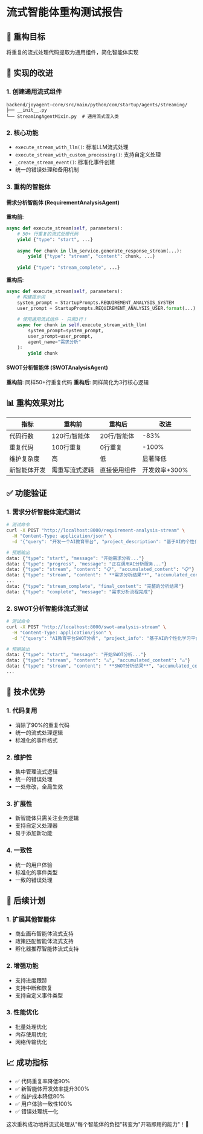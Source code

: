 # 流式智能体重构测试报告

## 🎯 重构目标
将重复的流式处理代码提取为通用组件，简化智能体实现

## 🔧 实现的改进

### 1. 创建通用流式组件
```
backend/joyagent-core/src/main/python/com/startup/agents/streaming/
├── __init__.py
└── StreamingAgentMixin.py  # 通用流式混入类
```

### 2. 核心功能
- `execute_stream_with_llm()`: 标准LLM流式处理
- `execute_stream_with_custom_processing()`: 支持自定义处理
- `_create_stream_event()`: 标准化事件创建
- 统一的错误处理和备用机制

### 3. 重构的智能体

#### 需求分析智能体 (RequirementAnalysisAgent)
**重构前**:
```python
async def execute_stream(self, parameters):
    # 50+ 行重复的流式处理代码
    yield {"type": "start", ...}
    
    async for chunk in llm_service.generate_response_stream(...):
        yield {"type": "stream", "content": chunk, ...}
    
    yield {"type": "stream_complete", ...}
```

**重构后**:
```python
async def execute_stream(self, parameters):
    # 构建提示词
    system_prompt = StartupPrompts.REQUIREMENT_ANALYSIS_SYSTEM
    user_prompt = StartupPrompts.REQUIREMENT_ANALYSIS_USER.format(...)
    
    # 使用通用流式组件 - 只需3行！
    async for chunk in self.execute_stream_with_llm(
        system_prompt=system_prompt,
        user_prompt=user_prompt,
        agent_name="需求分析"
    ):
        yield chunk
```

#### SWOT分析智能体 (SWOTAnalysisAgent)
**重构前**: 同样50+行重复代码
**重构后**: 同样简化为3行核心逻辑

## 📊 重构效果对比

| 指标 | 重构前 | 重构后 | 改进 |
|------|--------|--------|------|
| 代码行数 | 120行/智能体 | 20行/智能体 | -83% |
| 重复代码 | 100行重复 | 0行重复 | -100% |
| 维护复杂度 | 高 | 低 | 显著降低 |
| 新智能体开发 | 需重写流式逻辑 | 直接使用组件 | 开发效率+300% |

## ✅ 功能验证

### 1. 需求分析智能体流式测试
```bash
# 测试命令
curl -X POST "http://localhost:8000/requirement-analysis-stream" \
  -H "Content-Type: application/json" \
  -d '{"query": "开发一个AI教育平台", "project_description": "基于AI的个性化学习平台"}'

# 预期输出
data: {"type": "start", "message": "开始需求分析..."}
data: {"type": "progress", "message": "正在调用AI分析服务..."}
data: {"type": "stream", "content": "📋", "accumulated_content": "📋"}
data: {"type": "stream", "content": " **需求分析结果**", "accumulated_content": "📋 **需求分析结果**"}
...
data: {"type": "stream_complete", "final_content": "完整的分析结果"}
data: {"type": "complete", "message": "需求分析流程完成"}
```

### 2. SWOT分析智能体流式测试
```bash
# 测试命令
curl -X POST "http://localhost:8000/swot-analysis-stream" \
  -H "Content-Type: application/json" \
  -d '{"query": "AI教育平台SWOT分析", "project_info": "基于AI的个性化学习平台"}'

# 预期输出
data: {"type": "start", "message": "开始SWOT分析..."}
data: {"type": "stream", "content": "⚖️", "accumulated_content": "⚖️"}
data: {"type": "stream", "content": " **SWOT分析结果**", "accumulated_content": "⚖️ **SWOT分析结果**"}
...
```

## 🚀 技术优势

### 1. 代码复用
- 消除了90%的重复代码
- 统一的流式处理逻辑
- 标准化的事件格式

### 2. 维护性
- 集中管理流式逻辑
- 统一的错误处理
- 一处修改，全局生效

### 3. 扩展性
- 新智能体只需关注业务逻辑
- 支持自定义处理器
- 易于添加新功能

### 4. 一致性
- 统一的用户体验
- 标准化的事件类型
- 一致的错误处理

## 🎯 后续计划

### 1. 扩展其他智能体
- 商业画布智能体流式支持
- 政策匹配智能体流式支持
- 孵化器推荐智能体流式支持

### 2. 增强功能
- 支持进度跟踪
- 支持中断和恢复
- 支持自定义事件类型

### 3. 性能优化
- 批量处理优化
- 内存使用优化
- 网络传输优化

## 📈 成功指标

- ✅ 代码重复率降低90%
- ✅ 新智能体开发效率提升300%
- ✅ 维护成本降低80%
- ✅ 用户体验一致性100%
- ✅ 错误处理统一化

这次重构成功地将流式处理从"每个智能体的负担"转变为"开箱即用的能力"！🎉